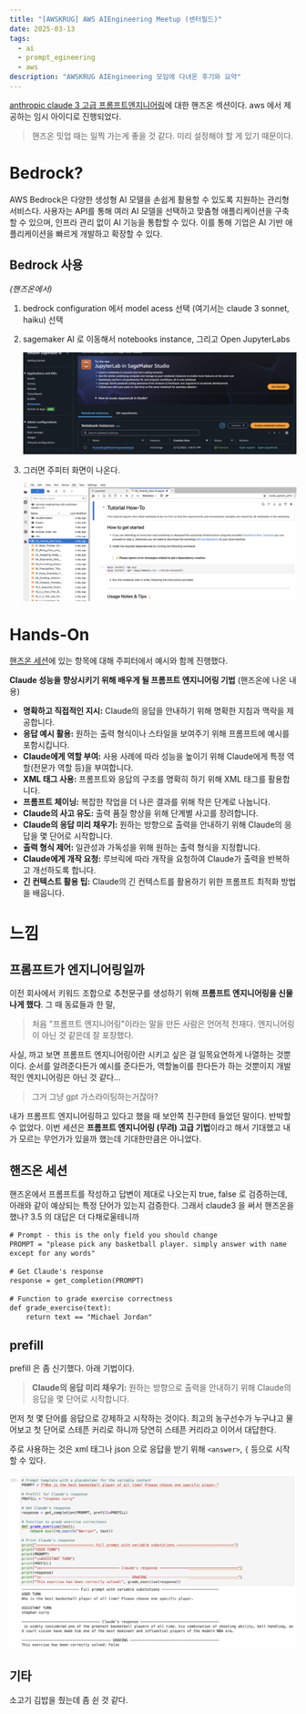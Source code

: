 ```yaml
---
title: "[AWSKRUG] AWS AIEngineering Meetup (센터필드)"
date: 2025-03-13
tags:
  - ai
  - prompt_egineering
  - aws
description: "AWSKRUG AIEngineering 모임에 다녀온 후기와 요약"
---
```

[anthropic claude 3 고급 프롬프트엔지니어링](https://catalog.workshops.aws/prompt-eng-claude3/ko-KR)에 대한 핸즈온 섹션이다. aws 에서 제공하는 임시 아이디로 진행되었다.

> 핸즈온 밋업 때는 일찍 가는게 좋을 것 같다. 미리 설정해야 할 게 있기 때문이다.

# Bedrock?

AWS Bedrock은 다양한 생성형 AI 모델을 손쉽게 활용할 수 있도록 지원하는 관리형 서비스다. 사용자는 API를 통해 여러 AI 모델을 선택하고 맞춤형 애플리케이션을 구축할 수 있으며, 인프라 관리 없이 AI 기능을 통합할 수 있다. 이를 통해 기업은 AI 기반 애플리케이션을 빠르게 개발하고 확장할 수 있다.

## Bedrock 사용

*(핸즈온에서)*

1. bedrock configuration 에서 model acess 선택 (여기서는 claude 3 sonnet, haiku) 선택

2. sagemaker AI 로 이동해서 notebooks instance, 그리고 Open JupyterLabs

   ![image-20250313192725190](../../.vuepress/public/images/2025-03-13-aws/image-20250313192725190.png)

3. 그러면 주피터 화면이 나온다.

   ![image-20250313192954390](../../.vuepress/public/images/2025-03-13-aws/image-20250313192954390.png)

# Hands-On 

[핸즈온 세션](https://catalog.workshops.aws/prompt-eng-claude3/ko-KR)에 있는 항목에 대해 주피터에서 예시와 함께 진행했다.

**Claude 성능을 향상시키기 위해 배우게 될 프롬프트 엔지니어링 기법** (핸즈온에 나온 내용)

- **명확하고 직접적인 지시:** Claude의 응답을 안내하기 위해 명확한 지침과 맥락을 제공합니다.
- **응답 예시 활용:** 원하는 출력 형식이나 스타일을 보여주기 위해 프롬프트에 예시를 포함시킵니다.
- **Claude에게 역할 부여:** 사용 사례에 따라 성능을 높이기 위해 Claude에게 특정 역할(전문가 역할 등)을 부여합니다.
- **XML 태그 사용:** 프롬프트와 응답의 구조를 명확히 하기 위해 XML 태그를 활용합니다.
- **프롬프트 체이닝:** 복잡한 작업을 더 나은 결과를 위해 작은 단계로 나눕니다.
- **Claude의 사고 유도:** 출력 품질 향상을 위해 단계별 사고를 장려합니다.
- **Claude의 응답 미리 채우기:** 원하는 방향으로 출력을 안내하기 위해 Claude의 응답을 몇 단어로 시작합니다.
- **출력 형식 제어:** 일관성과 가독성을 위해 원하는 출력 형식을 지정합니다.
- **Claude에게 개작 요청:** 루브릭에 따라 개작을 요청하여 Claude가 출력을 반복하고 개선하도록 합니다.
- **긴 컨텍스트 활용 팁:** Claude의 긴 컨텍스트를 활용하기 위한 프롬프트 최적화 방법을 배웁니다.

# 느낌

## 프롬프트가 엔지니어링일까

이전 회사에서 키워드 조합으로 추천문구를 생성하기 위해 **프롬프트 엔지니어링을 신물나게 했다**. 그 때 동료들과 한 말,

> 처음 "프롬프트 엔지니어링"이라는 말을 만든 사람은 언어적 천재다. 엔지니어링이 아닌 것 같은데 잘 포장했다.

사실, 까고 보면 프롬프트 엔지니어링이란 시키고 싶은 걸 일목요연하게 나열하는 것뿐이다. 순서를 알려준다든가 예시를 준다든가, 역할놀이를 한다든가 하는 것뿐이지 개발적인 엔지니어링은 아닌 것 같다...

> 그거 그냥 gpt 가스라이팅하는거잖아?

내가 프롬프트 엔지니어링하고 있다고 했을 때 보안쪽 친구한테 들었던 말이다. 반박할 수 없었다. 이번 세션은 **프롬프트 엔지니어링 (무려) 고급 기법**이라고 해서 기대했고 내가 모르는 무언가가 있을까 했는데 기대한만큼은 아니었다.

## 핸즈온 세션

핸즈온에서 프롬프트를 작성하고 답변이 제대로 나오는지 true, false 로 검증하는데, 아래와 같이 예상되는 특정 단어가 있는지 검증한다. 그래서 claude3 을 써서 핸즈온을 했나? 3.5 의 대답은 더 다채로울테니까

```
# Prompt - this is the only field you should change
PROMPT = "please pick any basketball player. simply answer with name except for any words"

# Get Claude's response
response = get_completion(PROMPT)

# Function to grade exercise correctness
def grade_exercise(text):
    return text == "Michael Jordan"
```

## prefill

prefill 은 좀 신기했다. 아래 기법이다.

> **Claude의 응답 미리 채우기:** 원하는 방향으로 출력을 안내하기 위해 Claude의 응답을 몇 단어로 시작합니다.

먼저 첫 몇 단어를 응답으로 강제하고 시작하는 것이다. 최고의 농구선수가 누구냐고 물어보고 첫 단어로 스테픈 커리로 하니까 당연히 스테픈 커리라고 이어서 대답한다.

주로 사용하는 것은 xml 태그나 json 으로 응답을 받기 위해 `<answer>`, `{` 등으로 시작할 수 있다.

![image-20250313201237416](../../.vuepress/public/images/2025-03-13-aws/image-20250313201237416.png)

## 기타

소고기 김밥을 줬는데 좀 쉰 것 같다.
